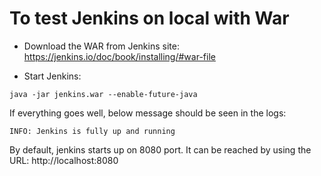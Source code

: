 # To test Jenkins on local with War

* Download the WAR from Jenkins site:
	https://jenkins.io/doc/book/installing/#war-file

* Start Jenkins: 

`
java -jar jenkins.war --enable-future-java
`

If everything goes well, below message should be seen in the logs:

`
INFO: Jenkins is fully up and running
`

By default, jenkins starts up on 8080 port. It can be reached by using the URL: http://localhost:8080

